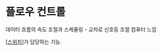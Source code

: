 # 플로우 컨트롤

데이터 흐름의 속도 조절과 스케쥴링 - 교차로 신호등 조절 컴퓨터 느낌 

[[스위치]]가 담당하는 기능.

[//begin]: # "Autogenerated link references for markdown compatibility"
[스위치]: 스위치.md "스위치"
[//end]: # "Autogenerated link references"